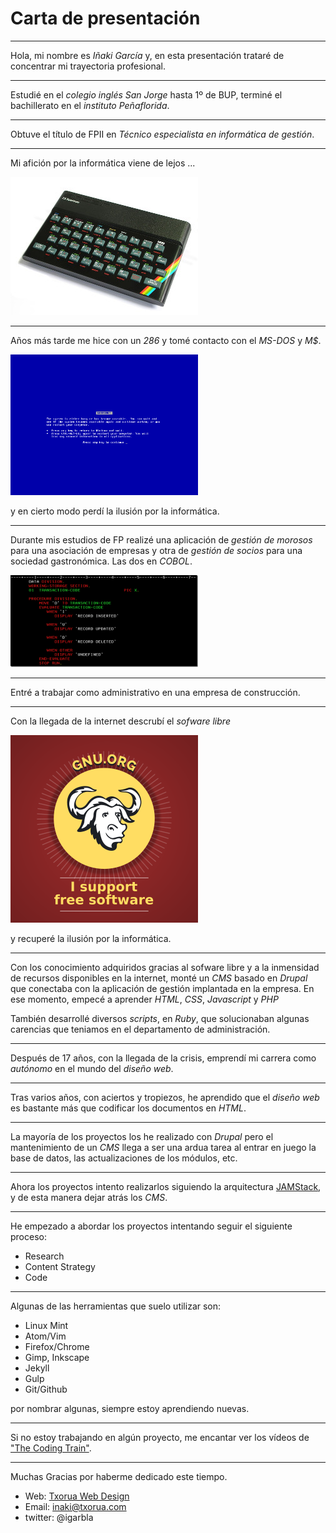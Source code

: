 # Carta de presentación
---

Hola, mi nombre es *Iñaki García* y, en esta presentación trataré de concentrar mi trayectoria profesional.

---

Estudié en el *colegio inglés San Jorge* hasta 1º de BUP, terminé el bachillerato en el *instituto Peñaflorida*.

---

Obtuve el título de FPII en *Técnico especialista en informática de gestión*.

---

Mi afición por la informática viene de lejos ...

![spectrum](zx-spectrum.jpg)

---

Años más tarde me hice con un *286* y tomé contacto con el *MS-DOS* y *M$*.

![bsod](bsod.png)

y en cierto modo perdí la ilusión por la informática.

---

Durante mis estudios de FP realizé una aplicación de *gestión de morosos* para una asociación de empresas y otra de *gestión de socios* para una sociedad gastronómica. Las dos en *COBOL*.

![cobol](cobol.png)

---

Entré a trabajar como administrativo en una empresa de construcción.

---

Con la llegada de la internet descrubí el *sofware libre*

![gnu](gnu.png)

y recuperé la ilusión por la informática.

---

Con los conocimiento adquiridos gracias al sofware libre y a la inmensidad de recursos disponibles en la internet, monté un *CMS* basado en *Drupal* que conectaba con la aplicación de gestión implantada en la empresa. En ese momento, empecé a aprender *HTML*, *CSS*, *Javascript* y *PHP*

También desarrollé diversos *scripts*, en *Ruby*, que solucionaban algunas carencias que teniamos en el departamento de administración.

---

Después de 17 años, con la llegada de la crisis, emprendí mi carrera como *autónomo* en el mundo del *diseño web*.

---

Tras varios años, con aciertos y tropiezos, he aprendido que el *diseño web* es bastante más que codificar los documentos en *HTML*.

---

La mayoría de los proyectos los he realizado con *Drupal* pero el mantenimiento de un *CMS* llega a ser una ardua tarea al entrar en juego la base de datos, las actualizaciones de los módulos, etc.

---

Ahora los proyectos intento realizarlos siguiendo la arquitectura [JAMStack](https://jamstack.org), y de esta manera dejar atrás los *CMS*.

---

He empezado a abordar los proyectos intentando seguir el siguiente proceso:

- Research
- Content Strategy
- Code

---

Algunas de las herramientas que suelo utilizar son:

- Linux Mint
- Atom/Vim
- Firefox/Chrome
- Gimp, Inkscape
- Jekyll
- Gulp
- Git/Github

por nombrar algunas, siempre estoy aprendiendo nuevas.

---

Si no estoy trabajando en algún proyecto, me encantar ver los vídeos de ["The Coding Train"](https://www.youtube.com/channel/UCvjgXvBlbQiydffZU7m1_aw).

---

Muchas Gracias por haberme dedicado este tiempo.

- Web: [Txorua Web Design](https://www.txorua.com)
- Email: <inaki@txorua.com>
- twitter: @igarbla
